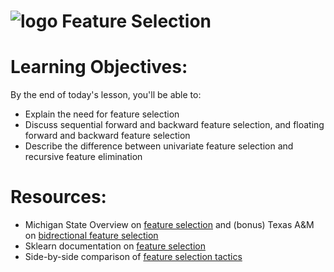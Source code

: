 # ![logo](https://ga-dash.s3.amazonaws.com/production/assets/logo-9f88ae6c9c3871690e33280fcf557f33.png) Feature Selection

# Learning Objectives:

By the end of today's lesson, you'll be able to:
- Explain the need for feature selection
- Discuss sequential forward and backward feature selection, and floating forward and backward feature selection
- Describe the difference between univariate feature selection and recursive feature elimination

# Resources:

- Michigan State Overview on [feature selection](http://www.cse.msu.edu/~cse802/Feature_selection.pdf) and (bonus) Texas A&M on [bidrectional feature selection](http://research.cs.tamu.edu/prism/lectures/pr/pr_l11.pdf)
- Sklearn documentation on [feature selection](http://scikit-learn.org/stable/modules/feature_selection.html)
- Side-by-side comparison of [feature selection tactics](http://blog.datadive.net/selecting-good-features-part-iv-stability-selection-rfe-and-everything-side-by-side/)
